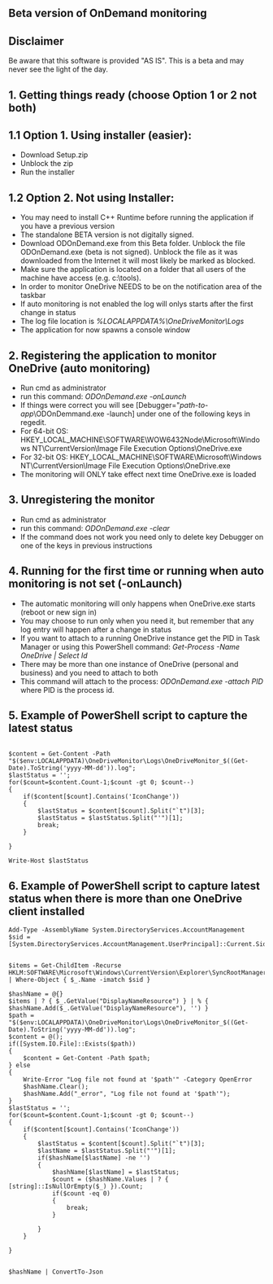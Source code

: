 ## Beta version of OnDemand monitoring

## Disclaimer
Be aware that this software is provided "AS IS". This is a beta and may never see the light of the day.

## 1. Getting things ready (choose Option 1 or 2 not both)

## 1.1 Option 1. Using installer (easier): ##

 - Download Setup.zip
 - Unblock the zip
 - Run the installer
 
## 1.2 Option 2. Not using Installer: ##

- You may need to install C++ Runtime before running the application if you have a previous version
- The standalone BETA version is not digitally signed. 
- Download ODOnDemand.exe from this Beta folder. Unblock the file ODOnDemand.exe (beta is not signed). Unblock the file as it was downloaded from the Internet it will most likely be marked as blocked.
- Make sure the application is located on a folder that all users of the machine have access (e.g. c:\tools).
- In order to monitor OneDrive NEEDS to be on the notification area of the taskbar
- If auto monitoring is not enabled the log will onlys starts after the first change in status
- The log file location is *%LOCALAPPDATA%\OneDriveMonitor\Logs*
- The application for now spawns a console window


## 2. Registering the application to monitor OneDrive (auto monitoring)

- Run cmd as administrator
- run this command: *ODOnDemand.exe -onLaunch*
- If things were correct you will see [Debugger="*path-to-app*\ODOnDemmand.exe -launch] under one of the following keys in regedit.
- For 64-bit OS: HKEY_LOCAL_MACHINE\SOFTWARE\WOW6432Node\Microsoft\Windows NT\CurrentVersion\Image File Execution Options\OneDrive.exe
- For 32-bit OS: HKEY_LOCAL_MACHINE\SOFTWARE\Microsoft\Windows NT\CurrentVersion\Image File Execution Options\OneDrive.exe
- The monitoring will ONLY take effect next time OneDrive.exe is loaded

## 3. Unregistering the monitor

- Run cmd as administrator
- run this command: *ODOnDemand.exe -clear*
- If the command does not work you need only to delete key Debugger on one of the keys in previous instructions

## 4. Running for the first time or running when auto monitoring is not set (-onLaunch)

- The automatic monitoring will only happens when OneDrive.exe starts (reboot or new sign in)
- You may choose to run only when you need it, but remember that any log entry will happen after a change in status
- If you want to attach to a running OneDrive instance get the PID in Task Manager or using this PowerShell command: *Get-Process -Name OneDrive | Select Id*
- There may be more than one instance of OneDrive (personal and business) and you need to attach to both
- This command will attach to the process: *ODOnDemand.exe -attach PID* where PID is the process id.

## 5. Example of PowerShell script to capture the latest status

```

$content = Get-Content -Path "$($env:LOCALAPPDATA)\OneDriveMonitor\Logs\OneDriveMonitor_$((Get-Date).ToString('yyyy-MM-dd')).log";
$lastStatus = '';
for($count=$content.Count-1;$count -gt 0; $count--)
{
    if($content[$count].Contains('IconChange'))
    {
        $lastStatus = $content[$count].Split("`t")[3];
        $lastStatus = $lastStatus.Split("'")[1];
        break;
    }
    
}

Write-Host $lastStatus
```

## 6. Example of PowerShell script to capture latest status when there is more than one OneDrive client installed ##

```
Add-Type -AssemblyName System.DirectoryServices.AccountManagement
$sid = [System.DirectoryServices.AccountManagement.UserPrincipal]::Current.Sid.Value


$items = Get-ChildItem -Recurse HKLM:SOFTWARE\Microsoft\Windows\CurrentVersion\Explorer\SyncRootManager | Where-Object { $_.Name -imatch $sid }

$hashName = @{}
$items | ? { $_.GetValue("DisplayNameResource") } | % { $hashName.Add($_.GetValue("DisplayNameResource"), '') } 
$path = "$($env:LOCALAPPDATA)\OneDriveMonitor\Logs\OneDriveMonitor_$((Get-Date).ToString('yyyy-MM-dd')).log";
$content = @();
if([System.IO.File]::Exists($path))
{
    $content = Get-Content -Path $path;
} else
{
    Write-Error "Log file not found at '$path'" -Category OpenError
    $hashName.Clear();
    $hashName.Add("_error", "Log file not found at '$path'");
}
$lastStatus = '';
for($count=$content.Count-1;$count -gt 0; $count--)
{
    if($content[$count].Contains('IconChange'))
    {
        $lastStatus = $content[$count].Split("`t")[3];
        $lastName = $lastStatus.Split("'")[1];
        if($hashName[$lastName] -ne '')
        {
            $hashName[$lastName] = $lastStatus;
            $count = ($hashName.Values | ? { [string]::IsNullOrEmpty($_) }).Count;
            if($count -eq 0)
            {
                break;
            }

        }
    }
    
}


$hashName | ConvertTo-Json

```
